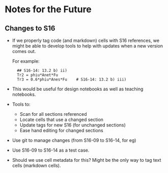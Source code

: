 # Notes for the Future

## Changes to S16

* If we properly tag code (and markdown) cells with S16 references,
  we might be able to develop tools to help with updates when a new version
  comes out. 
  
  For example:

        ## S16-14: 13.2 b) ii)
        Tr2 = phiu*Anet*Fu
        Tr3 = 0.6*phiu*Anes*Fu    # S16-14: 13.2 b) iii)
  
* This would be useful for design notebooks as well as teaching notebooks.

* Tools to:
  * Scan for all sections referenced
  * Locate cells that use a changed section
  * Update tags for new S16 (for unchanged sections)
  * Ease hand editing for changed sections
  
* Use git to manage changes (from S16-09 to S16-14, for eg)

* Use S16-09 to S16-14 as a test case.

* Should we use cell metadata for this?  Might be the only way to tag text cells (markdown cells).
